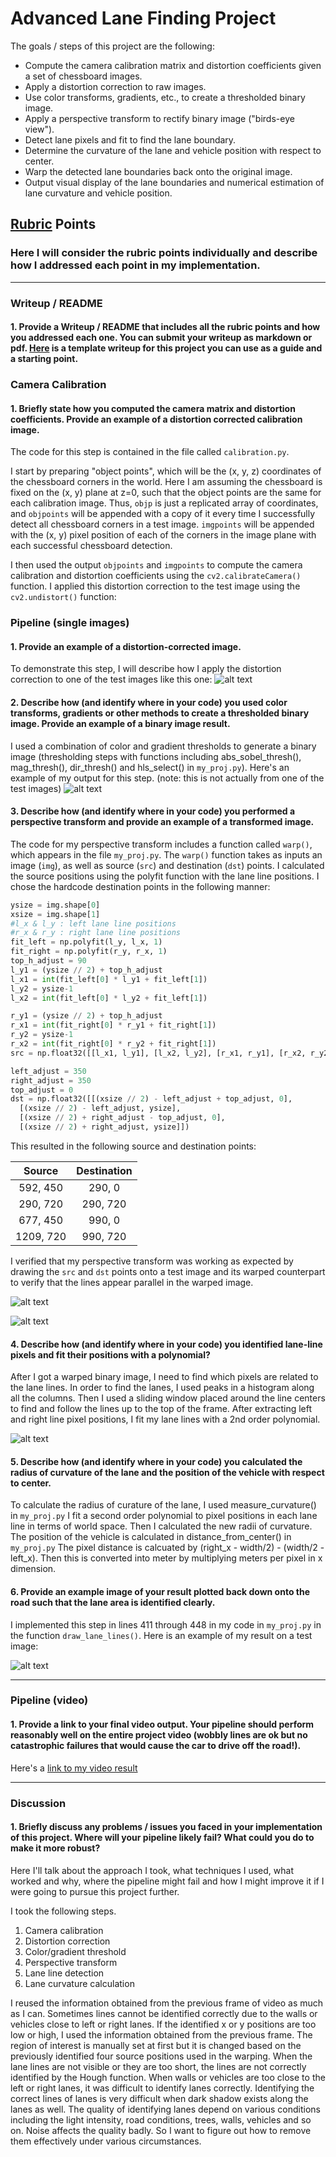
# **Advanced Lane Finding Project**

The goals / steps of this project are the following:

* Compute the camera calibration matrix and distortion coefficients given a set of chessboard images.
* Apply a distortion correction to raw images.
* Use color transforms, gradients, etc., to create a thresholded binary image.
* Apply a perspective transform to rectify binary image ("birds-eye view").
* Detect lane pixels and fit to find the lane boundary.
* Determine the curvature of the lane and vehicle position with respect to center.
* Warp the detected lane boundaries back onto the original image.
* Output visual display of the lane boundaries and numerical estimation of lane curvature and vehicle position.

[//]: # (Image References)

[image1]: ./output_images/test1_undist.jpg "Undistorted"
[image2]: ./output_images/test1_thresh.jpg "Gradient Thresholds"
[image3]: ./output_images/combined_result.jpg "Binary Example"
[image4]: ./output_images/warped_result.jpg "Warp Example"
[image5]: ./output_images/color_fit_lines.jpg "Fit Visual"
[image6]: ./output_images/output_result.jpg "Output"
[video1]: ./output_videos/project_video.mp4 "Video"

## [Rubric](https://review.udacity.com/#!/rubrics/571/view) Points

### Here I will consider the rubric points individually and describe how I addressed each point in my implementation.  

---

### Writeup / README

#### 1. Provide a Writeup / README that includes all the rubric points and how you addressed each one.  You can submit your writeup as markdown or pdf.  [Here](https://github.com/udacity/CarND-Advanced-Lane-Lines/blob/master/writeup_template.md) is a template writeup for this project you can use as a guide and a starting point.  


### Camera Calibration

#### 1. Briefly state how you computed the camera matrix and distortion coefficients. Provide an example of a distortion corrected calibration image.

The code for this step is contained in the file called `calibration.py`.  

I start by preparing "object points", which will be the (x, y, z) coordinates of the chessboard corners in the world. Here I am assuming the chessboard is fixed on the (x, y) plane at z=0, such that the object points are the same for each calibration image.  Thus, `objp` is just a replicated array of coordinates, and `objpoints` will be appended with a copy of it every time I successfully detect all chessboard corners in a test image.  `imgpoints` will be appended with the (x, y) pixel position of each of the corners in the image plane with each successful chessboard detection.  

I then used the output `objpoints` and `imgpoints` to compute the camera calibration and distortion coefficients using the `cv2.calibrateCamera()` function.  I applied this distortion correction to the test image using the `cv2.undistort()` function:

### Pipeline (single images)

#### 1. Provide an example of a distortion-corrected image.

To demonstrate this step, I will describe how I apply the distortion correction to one of the test images like this one:
![alt text][image1]

#### 2. Describe how (and identify where in your code) you used color transforms, gradients or other methods to create a thresholded binary image.  Provide an example of a binary image result.

I used a combination of color and gradient thresholds to generate a binary image (thresholding steps with functions including abs_sobel_thresh(), mag_thresh(), dir_thresh() and hls_select() in `my_proj.py`).  Here's an example of my output for this step.  (note: this is not actually from one of the test images)
![alt text][image2]

#### 3. Describe how (and identify where in your code) you performed a perspective transform and provide an example of a transformed image.

The code for my perspective transform includes a function called `warp()`, which appears in the file `my_proj.py`.  The `warp()` function takes as inputs an image (`img`), as well as source (`src`) and destination (`dst`) points. I calculated the source positions using the polyfit function with the lane line positions. I chose the hardcode destination points in the following manner:

```python
ysize = img.shape[0]
xsize = img.shape[1]
#l_x & l_y : left lane line positions
#r_x & r_y : right lane line positions
fit_left = np.polyfit(l_y, l_x, 1)
fit_right = np.polyfit(r_y, r_x, 1)
top_h_adjust = 90
l_y1 = (ysize // 2) + top_h_adjust
l_x1 = int(fit_left[0] * l_y1 + fit_left[1])
l_y2 = ysize-1
l_x2 = int(fit_left[0] * l_y2 + fit_left[1])

r_y1 = (ysize // 2) + top_h_adjust
r_x1 = int(fit_right[0] * r_y1 + fit_right[1])
r_y2 = ysize-1
r_x2 = int(fit_right[0] * r_y2 + fit_right[1])
src = np.float32([[l_x1, l_y1], [l_x2, l_y2], [r_x1, r_y1], [r_x2, r_y2]])

left_adjust = 350
right_adjust = 350
top_adjust = 0
dst = np.float32([[(xsize // 2) - left_adjust + top_adjust, 0],
  [(xsize // 2) - left_adjust, ysize],
  [(xsize // 2) + right_adjust - top_adjust, 0],
  [(xsize // 2) + right_adjust, ysize]])
```

This resulted in the following source and destination points:

| Source      | Destination |
|:-----------:|:-----------:|
| 592, 450    | 290, 0      |
| 290, 720    | 290, 720    |
| 677, 450    | 990, 0      |
| 1209, 720   | 990, 720    |

I verified that my perspective transform was working as expected by drawing the `src` and `dst` points onto a test image and its warped counterpart to verify that the lines appear parallel in the warped image.

![alt text][image3]

![alt text][image4]

#### 4. Describe how (and identify where in your code) you identified lane-line pixels and fit their positions with a polynomial?

After I got a warped binary image, I need to find which pixels are related to the lane lines. In order to find the lanes, I used peaks in a histogram along all the columns. Then I used a sliding window placed around the line centers to find and follow the lines up to the top of the frame. After extracting left and right line pixel positions, I fit my lane lines with a 2nd order polynomial.

![alt text][image5]

#### 5. Describe how (and identify where in your code) you calculated the radius of curvature of the lane and the position of the vehicle with respect to center.

To calculate the radius of curature of the lane, I used measure_curvature() in `my_proj.py` I fit a second order polynomial to pixel positions in each lane line in terms of world space. Then I calculated the new radii of curvature. The position of the vehicle is calculated in distance_from_center() in `my_proj.py` The pixel distance is calcuated by (right_x - width/2) - (width/2 - left_x).  Then this is converted into meter by multiplying meters per pixel in x dimension.


#### 6. Provide an example image of your result plotted back down onto the road such that the lane area is identified clearly.

I implemented this step in lines 411 through 448 in my code in `my_proj.py` in the function `draw_lane_lines()`.  Here is an example of my result on a test image:

![alt text][image6]

---

### Pipeline (video)

#### 1. Provide a link to your final video output.  Your pipeline should perform reasonably well on the entire project video (wobbly lines are ok but no catastrophic failures that would cause the car to drive off the road!).

Here's a [link to my video result](./output_videos/project_video.mp4)

---

### Discussion

#### 1. Briefly discuss any problems / issues you faced in your implementation of this project.  Where will your pipeline likely fail?  What could you do to make it more robust?

Here I'll talk about the approach I took, what techniques I used, what worked and why, where the pipeline might fail and how I might improve it if I were going to pursue this project further.  

I took the following steps.
1. Camera calibration
2. Distortion correction
3. Color/gradient threshold
4. Perspective transform
5. Lane line detection
6. Lane curvature calculation

I reused the information obtained from the previous frame of video as much as I can. Sometimes lines cannot be identified correctly due to the walls or vehicles close to left or right lanes. If the identified x or y positions are too low or high, I used the information obtained from the previous frame.
The region of interest is manually set at first but it is changed based on the previously identified four source positions used in the warping.
When the lane lines are not visible or they are too short, the lines are not correctly identified by the Hough function.
When walls or vehicles are too close to the left or right lanes, it was difficult to identify lanes correctly.
Identifying the correct lines of lanes is very difficult when dark shadow exists along the lanes as well.
The quality of identifying lanes depend on various conditions including the light intensity, road conditions, trees, walls, vehicles and so on. Noise affects the quality badly. So I want to figure out how to remove them effectively under various circumstances.
